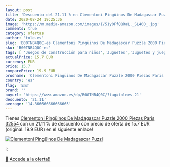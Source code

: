```yaml
---
layout: post
title: 'Descuento del 21.11 % en Clementoni Pingüinos De Madagascar Puzzl'
date: 2020-08-24 19:25:36
image: 'https://m.media-amazon.com/images/I/51y0FfQQRaL._SL400_.jpg'
comments: true
category: ofertas
author: 'tole.es'
slug: 'B00TNB4Q0C-es Clementoni Pingüinos De Madagascar Puzzle 2000 Piezas...'
sku: 'B00TNB4Q0C-es'
tags: [ 'Juegos de construcción para niños','Juguetes','Juguetes y juegos','clementoni','puzzle', ]
actualPrice: 15.7 EUR
currency: EUR
price: 15.7
comparePrice: 19.9 EUR
prodname: 'Clementoni Pingüinos De Madagascar Puzzle 2000 Piezas Paris  32554 '
country: 'es'
flag: '🇪🇸'
brand: ''
buyurl: 'https://www.amazon.es/dp/B00TNB4Q0C/?tag=tolees-21'
descuento: '21.11'
average: '14.866666666666665'
---
```


Tienes [Clementoni Pingüinos De Madagascar Puzzle 2000 Piezas Paris  32554 ](https://www.amazon.es/dp/B00TNB4Q0C/?tag=tolees-21) con un 21.11 % de descuento con precio de oferta de 15.7 EUR (original: 19.9 EUR) en el siguiente enlace!

[![Clementoni Pingüinos De Madagascar Puzzl](https://m.media-amazon.com/images/I/51y0FfQQRaL._SL400_.jpg)](https://www.amazon.es/dp/B00TNB4Q0C/?tag=tolees-21)

ℹ️:


[🛒 Accede a la oferta!!](https://www.amazon.es/dp/B00TNB4Q0C/?tag=tolees-21)
